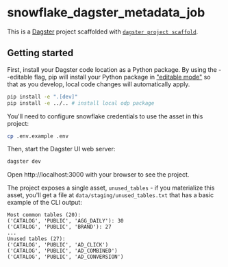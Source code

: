 # snowflake_dagster_metadata_job

This is a [Dagster](https://dagster.io/) project scaffolded with [`dagster project scaffold`](https://docs.dagster.io/getting-started/create-new-project).

## Getting started

First, install your Dagster code location as a Python package. By using the --editable flag, pip will install your Python package in ["editable mode"](https://pip.pypa.io/en/latest/topics/local-project-installs/#editable-installs) so that as you develop, local code changes will automatically apply.

```bash
pip install -e ".[dev]"
pip install -e ../.. # install local odp package
```

You'll need to configure snowflake credentials to use the asset in this project:

```bash
cp .env.example .env
```

Then, start the Dagster UI web server:

```bash
dagster dev
```

Open http://localhost:3000 with your browser to see the project.

The project exposes a single asset, `unused_tables` - if you materialize this asset, you'll get a file at `data/staging/unused_tables.txt` that has a basic example of the CLI output:

```
Most common tables (20):
('CATALOG', 'PUBLIC', 'AGG_DAILY'): 30
('CATALOG', 'PUBLIC', 'BRAND'): 27
...
Unused tables (27):
('CATALOG', 'PUBLIC', 'AD_CLICK')
('CATALOG', 'PUBLIC', 'AD_COMBINED')
('CATALOG', 'PUBLIC', 'AD_CONVERSION')
```
